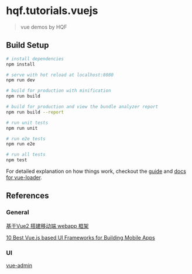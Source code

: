 # hqf.tutorials.vuejs

> vue demos by HQF

## Build Setup

``` bash
# install dependencies
npm install

# serve with hot reload at localhost:8080
npm run dev

# build for production with minification
npm run build

# build for production and view the bundle analyzer report
npm run build --report

# run unit tests
npm run unit

# run e2e tests
npm run e2e

# run all tests
npm test
```

For detailed explanation on how things work, checkout the [guide](http://vuejs-templates.github.io/webpack/) and [docs for vue-loader](http://vuejs.github.io/vue-loader).



## References
### General
[基于Vue2 搭建移动端 webapp 框架](http://www.jianshu.com/p/beae26e57b0f)  

[10 Best Vue.js based UI Frameworks for Building Mobile Apps](https://superdevresources.com/vuejs-mobile-frameworks/)



### UI   
[vue-admin](https://github.com/vue-bulma/vue-admin)  
